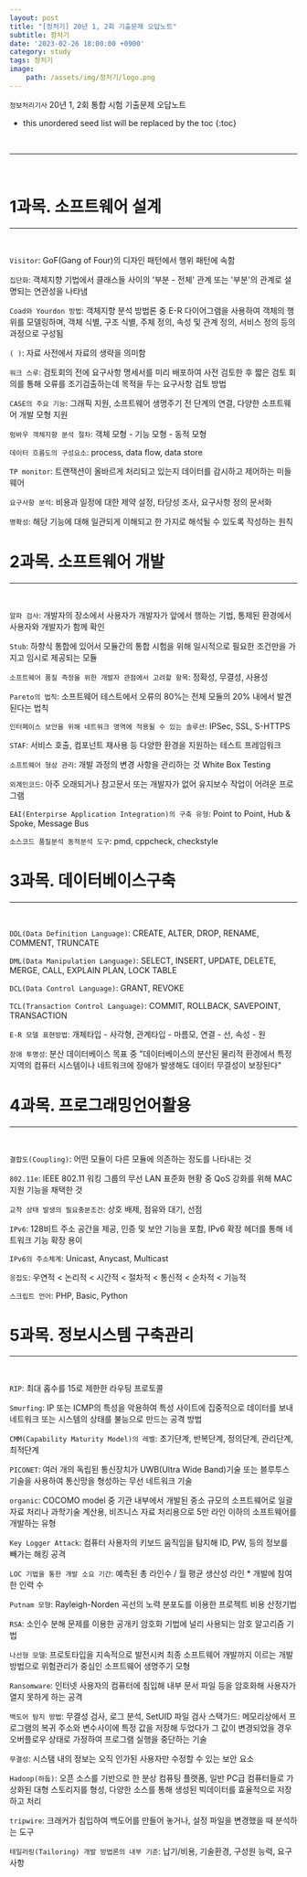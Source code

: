 ```yaml
---
layout: post
title: "[정처기] 20년 1, 2회 기출문제 오답노트"
subtitle: 정처기
date: '2023-02-26 18:00:00 +0900'
category: study
tags: 정처기
image:
    path: /assets/img/정처기/logo.png
---
```


`정보처리기사` 20년 1, 2회 통합 시험 기출문제 오답노트

<!--more-->

* this unordered seed list will be replaced by the toc
{:toc}


<br>
<hr/>
<br>

# 1과목. 소프트웨어 설계
---
<br>

`Visitor`: GoF(Gang of Four)의 디자인 패턴에서 행위 패턴에 속함<br>

`집단화`: 객체지향 기법에서 클래스들 사이의 '부분 - 전체' 관계 또는 '부분'의 관계로 설명되는 연관성을 나타냄<br>

`Coad와 Yourdon 방법`: 객체지향 분석 방법론 중 E-R 다이어그램을 사용하여 객체의 행위를 모델링하며, 객체 식별, 구조 식별, 주체 정의, 속성 및 관계 정의, 서비스 정의 등의 과정으로 구성됨<br>

`( )`: 자료 사전에서 자료의 생략을 의미함<br>

`워크 스루`: 검토회의 전에 요구사항 명세서를 미리 배포하여 사전 검토한 후 짧은 검토 회의를 통해 오류를 조기검출하는데 목적을 두는 요구사항 검토 방법<br>

`CASE의 주요 기능`: 그래픽 지원, 소프트웨어 생명주기 전 단계의 연결, 다양한 소프트웨어 개발 모형 지원<br>

`럼바우 객체지향 분석 절차`: 객체 모형 - 기능 모형 - 동적 모형<br>

`데이터 흐름도의 구성요소`: process, data flow, data store<br>

`TP monitor`: 트랜잭션이 올바르게 처리되고 있는지 데이터를 감시하고 제어하는 미들웨어<br>

`요구사항 분석`: 비용과 일정에 대한 제약 설정, 타당성 조사, 요구사항 정의 문서화<br>

`명확성`: 해당 기능에 대해 일관되게 이해되고 한 가지로 해석될 수 있도록 작성하는 원칙<br>


# 2과목. 소프트웨어 개발
---
<br>

`알파 검사`: 개발자의 장소에서 사용자가 개발자가 앞에서 행하는 기법, 통제된 환경에서 사용자와 개발자가 함께 확인<br>

`Stub`: 하향식 통합에 있어서 모듈간의 통합 시험을 위해 일시적으로 필요한 조건만을 가지고 임시로 제공되는 모듈<br>

`소프트웨어 품질 측정을 위한 개발자 관점에서 고려할 항목`: 정확성, 무결성, 사용성<br>

`Pareto의 법칙`: 소프트웨어 테스트에서 오류의 80%는 전체 모듈의 20% 내에서 발견된다는 법칙<br>

`인터페이스 보안을 위해 네트워크 영역에 적용될 수 있는 솔루션`: IPSec, SSL, S-HTTPS<br>

`STAF`: 서비스 호출, 컴포넌트 재사용 등 다양한 환경을 지원하는 테스트 프레임워크<br>

`소프트웨어 형상 관리`: 개발 과정의 변경 사항을 관리하는 것
White Box Testing<br>

`외계인코드`: 아주 오래되거나 참고문서 또는 개발자가 없어 유지보수 작업이 어려운 프로그램<br>

`EAI(Enterpirse Application Integration)의 구축 유형`: Point to Point, Hub & Spoke, Message Bus<br>

`소스코드 품질분석 동적분석 도구`: pmd, cppcheck, checkstyle<br>


# 3과목. 데이터베이스구축
---
<br>

`DDL(Data Definition Language)`: CREATE, ALTER, DROP, RENAME, COMMENT, TRUNCATE<br>

`DML(Data Manipulation Language)`: SELECT, INSERT, UPDATE, DELETE, MERGE, CALL, EXPLAIN PLAN, LOCK TABLE<br>

`DCL(Data Control Language)`: GRANT, REVOKE<br>

`TCL(Transaction Control Language)`: COMMIT, ROLLBACK, SAVEPOINT, TRANSACTION<br>

`E-R 모델 표현방법`: 개체타입 - 사각형, 관계타입 - 마름모, 연결 - 선, 속성 - 원<br>

`장애 투명성`: 분산 데이터베이스 목표 중 "데이터베이스의 분산된 물리적 환경에서 특정 지역의 컴퓨터 시스템이나 네트워크에 장애가 발생해도 데이터 무결성이 보장된다"<br>


# 4과목. 프로그래밍언어활용
---
<br>

`결합도(Coupling)`: 어떤 모듈이 다른 모듈에 의존하는 정도를 나타내는 것<br>

`802.11e`: IEEE 802.11 워킹 그룹의 무선 LAN 표준화 현황 중 QoS 강화를 위해 MAC 지원 기능을 채택한 것<br>

`교착 상태 발생의 필요충분조건`: 상호 배제, 점유와 대기, 선점<br>

`IPv6`: 128비트 주소 공간을 제공, 인증 및 보안 기능을 포함, IPv6 확장 헤더를 통해 네트워크 기능 확장 용이<br>

`IPv6의 주소체계`: Unicast, Anycast, Multicast<br>

`응집도`: 우연적 < 논리적 < 시간적 < 절차적 < 통신적 < 순차적 < 기능적<br>

`스크립트 언어`: PHP, Basic, Python<br>


# 5과목. 정보시스템 구축관리
---
<br>

`RIP`: 최대 홉수를 15로 제한한 라우팅 프로토콜<br>

`Smurfing`: IP 또는 ICMP의 특성을 악용하여 특성 사이트에 집중적으로 데이터를 보내 네트워크 또는 시스템의 상태를 불능으로 만드는 공격 방법<br>

`CMM(Capability Maturity Model)의 레벨`: 초기단계, 반복단계, 정의단계, 관리단계, 최적단계<br>

`PICONET`: 여러 개의 독립된 통신장치가 UWB(Ultra Wide Band)기술 또는 블루투스 기술을 사용하여 통신망을 형성하는 무선 네트워크 기술<br>

`organic`: COCOMO model 중 기관 내부에서 개발된 중소 규모의 소프트웨어로 일괄 자료 처리나 과학기술 계산용, 비즈니스 자료 처리용으로 5만 라인 이하의 소프트웨어를 개발하는 유형<br>

`Key Logger Attack`: 컴퓨터 사용자의 키보드 움직임을 탐지해 ID, PW, 등의 정보를 빼가는 해킹 공격<br>

`LOC 기법을 통한 개발 소요 기간`: 예측된 총 라인수 / 월 평균 생산성 라인 * 개발에 참여한 인력 수<br>

`Putnam 모형`: Rayleigh-Norden 곡선의 노력 분포도를 이용한 프로젝트 비용 산정기법<br>

`RSA`: 소인수 분해 문제를 이용한 공개키 암호화 기법에 널리 사용되는 암호 알고리즘 기법<br>

`나선형 모델`: 프로토타입을 지속적으로 발전시켜 최종 소프트웨어 개발까지 이르는 개발방법으로 위험관리가 중심인 소프트웨어 생명주기 모형<br>

`Ransomware`: 인터넷 사용자의 컴퓨터에 침입해 내부 문서 파일 등을 암호화해 사용자가 열지 못하게 하는 공격<br>

`백도어 탐지 방법`: 무결성 검사, 로그 분석, SetUID 파일 검사
스택가드: 메모리상에서 프로그램의 복귀 주소와 변수사이에 특정 값을 저장해 두었다가 그 값이 변경되었을 경우 오버플로우 상태로 가정하여 프로그램 실행을 중단하는 기술<br>

`무결성`: 시스탬 내의 정보는 오직 인가된 사용자만 수정할 수 있는 보안 요소<br>

`Hadoop(하둡)`: 오픈 소스를 기반으로 한 분상 컴퓨팅 플랫폼, 일반 PC급 컴퓨터들로 가상화된 대형 스토리지를 형성, 다양한 소스를 통해 생성된 빅데이터를 효율적으로 저장하고 처리<br>

`tripwire`: 크래커가 침입하여 백도어를 만들어 놓거나, 설정 파일을 변경했을 때 분석하는 도구<br>

`테일러링(Tailoring) 개발 방법론의 내부 기준`: 납기/비용, 기술환경, 구성원 능력, 요구사항